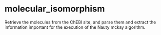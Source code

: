 # molecular_isomorphism
Retrieve the molecules from the ChEBI site, and parse them and extract the information important for the execution of the Nauty mckay algorithm.
